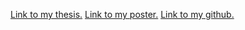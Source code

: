 <a href="anastuart.com/ThesisFinalIdentifiedAnaStuart.pdf" target="_blank">Link to my thesis.</a>
<a href="anastuart.com/Thesis Poster Ana Stuart.png" target="_blank">Link to my poster.</a>
<a href="anastuart.com/ThesisFinalIdentifiedAnaStuart.pdf" target="_blank">Link to my github.</a>

